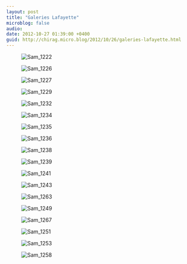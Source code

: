 ```yaml
---
layout: post
title: "Galeries Lafayette"
microblog: false
audio: 
date: 2012-10-27 01:39:00 +0400
guid: http://chirag.micro.blog/2012/10/26/galeries-lafayette.html
---
```

<figure><img alt="Sam_1222" src="http://www.chirag.biz/uploads/2018/202ba58510.jpg"></figure><figure><img alt="Sam_1226" src="http://www.chirag.biz/uploads/2018/ff3fa36407.jpg"></figure><figure><img alt="Sam_1227" src="http://www.chirag.biz/uploads/2018/d6ea4f2b31.jpg"></figure><figure><img alt="Sam_1229" src="http://www.chirag.biz/uploads/2018/49b492caba.jpg"></figure><figure><img alt="Sam_1232" src="http://www.chirag.biz/uploads/2018/bbbb35df82.jpg"></figure><figure><img alt="Sam_1234" src="http://www.chirag.biz/uploads/2018/ffdb210887.jpg"></figure><figure><img alt="Sam_1235" src="http://www.chirag.biz/uploads/2018/65a14acec5.jpg"></figure><figure><img alt="Sam_1236" src="http://www.chirag.biz/uploads/2018/8a8c7c86c8.jpg"></figure><figure><img alt="Sam_1238" src="http://www.chirag.biz/uploads/2018/1878102c34.jpg"></figure><figure><img alt="Sam_1239" src="http://www.chirag.biz/uploads/2018/4cfd2f7fdf.jpg"></figure><figure><img alt="Sam_1241" src="http://www.chirag.biz/uploads/2018/1d0c6a248a.jpg"></figure><figure><img alt="Sam_1243" src="http://www.chirag.biz/uploads/2018/8d22c249d4.jpg"></figure><figure><img alt="Sam_1263" src="http://www.chirag.biz/uploads/2018/58d492a0aa.jpg"></figure><figure><img alt="Sam_1249" src="http://www.chirag.biz/uploads/2018/e46dc1aa09.jpg"></figure><figure><img alt="Sam_1267" src="http://www.chirag.biz/uploads/2018/0844becd38.jpg"></figure><figure><img alt="Sam_1251" src="http://www.chirag.biz/uploads/2018/29d67cc244.jpg"></figure><figure><img alt="Sam_1253" src="http://www.chirag.biz/uploads/2018/020176f070.jpg"></figure><figure><img alt="Sam_1258" src="http://www.chirag.biz/uploads/2018/1ff29cfc78.jpg"></figure>
